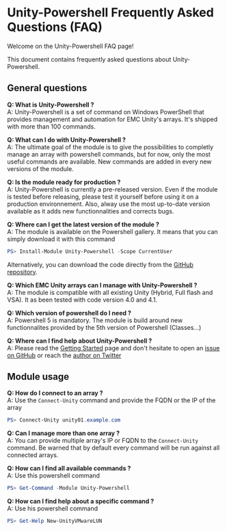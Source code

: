 # Unity-Powershell Frequently Asked Questions (FAQ)

Welcome on the Unity-Powershell FAQ page!

This document contains frequently asked questions about Unity-Powershell.

## General questions

**Q: What is Unity-Powershell ?**  
A: Unity-Powershell is a set of command on Windows PowerShell that provides management and automation for EMC Unity's arrays. It's shipped with more than 100 commands.

**Q: What can I do with Unity-Powershell ?**  
A: The ultimate goal of the module is to give the possibilities to completly manage an array with powershell commands, but for now, only the most useful commands are available.
New commands are added in every new versions of the module. 

**Q: Is the module ready for production ?**  
A: Unity-Powershell is currently a pre-released version. Even if the module is tested before releasing, please test it yourself before using it on a production environnement.
Also, alway use the most up-to-date version available as it adds new functionnalities and corrects bugs.

**Q: Where can I get the latest version of the module ?**  
A: The module is available on the Powershell gallery. It means that you can simply download it with this command

```Powershell
PS> Install-Module Unity-Powershell -Scope CurrentUser
```

Alternatively, you can download the code directly from the [GitHub repository](https://github.com/equelin/Unity-Powershell).

**Q: Which EMC Unity arrays can I manage with Unity-Powershell ?**  
A: The module is compatible with all existing Unity (Hybrid, Full flash and VSA). It as been tested with code version 4.0 and 4.1.

**Q: Which version of powershell do I need ?**  
A: Powershell 5 is mandatory. The module is build around new functionnalites provided by the 5th version of Powershell (Classes...)

**Q: Where can I find help about Unity-Powershell ?**  
A: Please read the [Getting Started](gettingstarted.md) page and don't hesitate to open an [issue on GitHub](https://github.com/equelin/Unity-Powershell/issues) or reach the [author on Twitter](https://twitter.com/erwanquelin)

## Module usage

**Q: How do I connect to an array ?**  
A: Use the `Connect-Unity` command and provide the FQDN or the IP of the array

 ```Powershell
PS> Connect-Unity unity01.example.com 
```

**Q: Can I manage more than one array ?**  
A: You can provide multiple array's IP or FQDN to the `Connect-Unity` command. Be warned that by default every command will be run against all connected arrays.

**Q: How can I find all available commands ?**  
A: Use this powershell command

 ```Powershell
PS> Get-Command -Module Unity-Powershell 
```

**Q: How can I find help about a specific command ?**  
A: Use his powershell command

 ```Powershell
PS> Get-Help New-UnityVMwareLUN
```